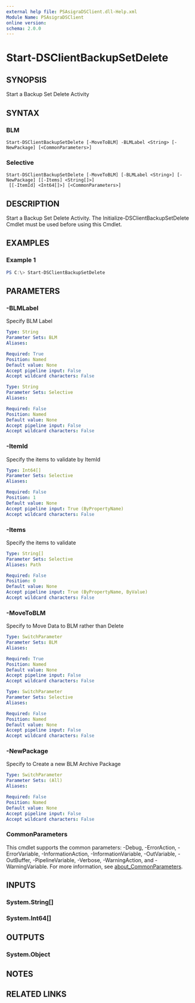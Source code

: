 ```yaml
---
external help file: PSAsigraDSClient.dll-Help.xml
Module Name: PSAsigraDSClient
online version:
schema: 2.0.0
---
```


# Start-DSClientBackupSetDelete

## SYNOPSIS
Start a Backup Set Delete Activity

## SYNTAX

### BLM
```
Start-DSClientBackupSetDelete [-MoveToBLM] -BLMLabel <String> [-NewPackage] [<CommonParameters>]
```

### Selective
```
Start-DSClientBackupSetDelete [-MoveToBLM] [-BLMLabel <String>] [-NewPackage] [[-Items] <String[]>]
 [[-ItemId] <Int64[]>] [<CommonParameters>]
```

## DESCRIPTION
Start a Backup Set Delete Activity. The Initialize-DSClientBackupSetDelete Cmdlet must be used before using this Cmdlet.

## EXAMPLES

### Example 1
```powershell
PS C:\> Start-DSClientBackupSetDelete
```

## PARAMETERS

### -BLMLabel
Specify BLM Label

```yaml
Type: String
Parameter Sets: BLM
Aliases:

Required: True
Position: Named
Default value: None
Accept pipeline input: False
Accept wildcard characters: False
```

```yaml
Type: String
Parameter Sets: Selective
Aliases:

Required: False
Position: Named
Default value: None
Accept pipeline input: False
Accept wildcard characters: False
```

### -ItemId
Specify the items to validate by ItemId

```yaml
Type: Int64[]
Parameter Sets: Selective
Aliases:

Required: False
Position: 1
Default value: None
Accept pipeline input: True (ByPropertyName)
Accept wildcard characters: False
```

### -Items
Specify the items to validate

```yaml
Type: String[]
Parameter Sets: Selective
Aliases: Path

Required: False
Position: 0
Default value: None
Accept pipeline input: True (ByPropertyName, ByValue)
Accept wildcard characters: False
```

### -MoveToBLM
Specify to Move Data to BLM rather than Delete

```yaml
Type: SwitchParameter
Parameter Sets: BLM
Aliases:

Required: True
Position: Named
Default value: None
Accept pipeline input: False
Accept wildcard characters: False
```

```yaml
Type: SwitchParameter
Parameter Sets: Selective
Aliases:

Required: False
Position: Named
Default value: None
Accept pipeline input: False
Accept wildcard characters: False
```

### -NewPackage
Specify to Create a new BLM Archive Package

```yaml
Type: SwitchParameter
Parameter Sets: (All)
Aliases:

Required: False
Position: Named
Default value: None
Accept pipeline input: False
Accept wildcard characters: False
```

### CommonParameters
This cmdlet supports the common parameters: -Debug, -ErrorAction, -ErrorVariable, -InformationAction, -InformationVariable, -OutVariable, -OutBuffer, -PipelineVariable, -Verbose, -WarningAction, and -WarningVariable. For more information, see [about_CommonParameters](http://go.microsoft.com/fwlink/?LinkID=113216).

## INPUTS

### System.String[]

### System.Int64[]

## OUTPUTS

### System.Object
## NOTES

## RELATED LINKS

